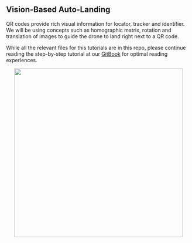 ## Vision-Based Auto-Landing
QR codes provide rich visual information for locator, tracker and identifier. We will be using concepts such as homographic matrix, rotation and translation of images to guide the drone to land right next to a QR code.

While all the relevant files for this tutorials are in this repo, please continue reading the step-by-step tutorial at our [GitBook](https://gaas.gitbook.io/guide/) for optimal reading experiences.

<p align="center">
  <img width="460" src="https://blobscdn.gitbook.com/v0/b/gitbook-28427.appspot.com/o/assets%2F-LYUhlGdK9Y1iLhupMFC%2F-LfnLjj-kdw01LEmZmEs%2F-LfnO1dQsWKhf-yWx8ef%2Ft5-landing-gazebo-1.png?alt=media&token=cb782584-7160-4c67-bc95-fc8049176cdb">
</p>
